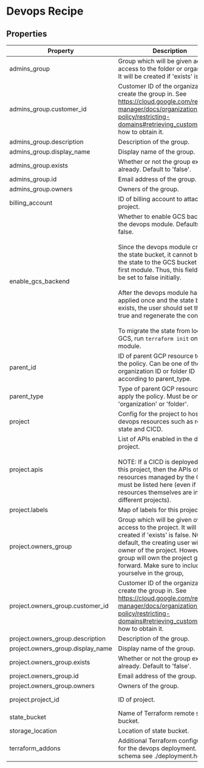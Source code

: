 # Devops Recipe

<!-- These files are auto generated -->

## Properties

| Property | Description | Type | Required | Default | Pattern |
| -------- | ----------- | ---- | -------- | ------- | ------- |
| admins_group | Group which will be given admin access to the folder or organization. It will be created if 'exists' is false. | object | true | - | - |
| admins_group.customer_id | Customer ID of the organization to create the group in. See <https://cloud.google.com/resource-manager/docs/organization-policy/restricting-domains#retrieving_customer_id> for how to obtain it. | string | false | - | - |
| admins_group.description | Description of the group. | string | false | - | - |
| admins_group.display_name | Display name of the group. | string | false | - | - |
| admins_group.exists | Whether or not the group exists already. Default to 'false'. | boolean | false | - | - |
| admins_group.id | Email address of the group. | string | true | - | - |
| admins_group.owners | Owners of the group. | array(string) | false | - | - |
| billing_account | ID of billing account to attach to this project. | string | false | - | - |
| enable_gcs_backend | Whether to enable GCS backend for the devops module. Defaults to false.<br><br>Since the devops module creates the state bucket, it cannot back up the state to the GCS bucket on the first module. Thus, this field should be set to false initially.<br><br>After the devops module has been applied once and the state bucket exists, the user should set this to true and regenerate the configs.<br><br>To migrate the state from local to GCS, run `terraform init` on the module. | boolean | false | - | - |
| parent_id | ID of parent GCP resource to apply the policy. Can be one of the organization ID or folder ID according to parent_type. | string | false | - | ^[0-9]{8,25}$ |
| parent_type | Type of parent GCP resource to apply the policy. Must be one of 'organization' or 'folder'. | string | false | - | ^organization\|folder$ |
| project | Config for the project to host devops resources such as remote state and CICD. | object | true | - | - |
| project.apis | List of APIs enabled in the devops project.<br><br>NOTE: If a CICD is deployed within this project, then the APIs of all resources managed by the CICD must be listed here (even if the resources themselves are in different projects). | - | false | - | - |
| project.labels | Map of labels for this project | object | false | - | - |
| project.owners_group | Group which will be given owner access to the project. It will be created if 'exists' is false. NOTE: By default, the creating user will be the owner of the project. However, this group will own the project going forward. Make sure to include yourselve in the group, | object | true | - | - |
| project.owners_group.customer_id | Customer ID of the organization to create the group in. See <https://cloud.google.com/resource-manager/docs/organization-policy/restricting-domains#retrieving_customer_id> for how to obtain it. | string | false | - | - |
| project.owners_group.description | Description of the group. | string | false | - | - |
| project.owners_group.display_name | Display name of the group. | string | false | - | - |
| project.owners_group.exists | Whether or not the group exists already. Default to 'false'. | boolean | false | - | - |
| project.owners_group.id | Email address of the group. | string | true | - | - |
| project.owners_group.owners | Owners of the group. | array(string) | false | - | - |
| project.project_id | ID of project. | string | true | - | ^[a-z][a-z0-9\-]{4,28}[a-z0-9]$ |
| state_bucket | Name of Terraform remote state bucket. | string | false | - | - |
| storage_location | Location of state bucket. | string | false | - | - |
| terraform_addons | Additional Terraform configuration for the devops deployment. For schema see ./deployment.hcl. | - | false | - | - |
